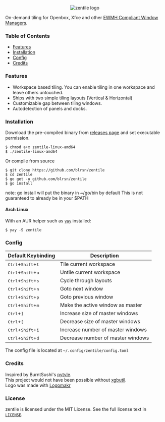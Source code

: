 <p align="center">
  <img src="/docs/zentile-logo.png" alt="zentile logo"/>
</p>

On-demand tiling for Openbox, Xfce and other [EWMH Compliant Window Managers](https://en.m.wikipedia.org/wiki/Extended_Window_Manager_Hints).

### Table of Contents
- [Features](#features)
- [Installation](#installation)
- [Config](#config)
- [Credits](#credits)

### Features
- Workspace based tiling. You can enable tiling in one workspace and leave others untouched.
- Ships with two simple tiling layouts (Vertical & Horizontal)
- Customizable gap between tiling windows.
- Autodetection of panels and docks.

### Installation

Download the pre-compiled binary from [releases page](https://github.com/blrsn/zentile/releases)
and set executable permission.

```
$ chmod a+x zentile-linux-amd64
$ ./zentile-linux-amd64
```

Or compile from source

```
$ git clone https://github.com/blrsn/zentile
$ cd zentile
$ go get -u github.com/blrsn/zentile
$ go install
```
note: go install will put the binary in ~/go/bin by default
This is not guaranteed to already be in your $PATH

#### Arch Linux

With an AUR helper such as [`yay`](https://github.com/Jguer/yay) installed:
```
$ yay -S zentile
```


### Config

Default Keybinding                                  | Description
----------------------------------------------------|---------------------------------------
<kbd>Ctrl</kbd>+<kbd>Shift</kbd>+<kbd>t</kbd>       | Tile current workspace 
<kbd>Ctrl</kbd>+<kbd>Shift</kbd>+<kbd>u</kbd>       | Untile current workspace
<kbd>Ctrl</kbd>+<kbd>Shift</kbd>+<kbd>s</kbd>       | Cycle through layouts
<kbd>Ctrl</kbd>+<kbd>Shift</kbd>+<kbd>n</kbd>       | Goto next window
<kbd>Ctrl</kbd>+<kbd>Shift</kbd>+<kbd>p</kbd>       | Goto previous window
<kbd>Ctrl</kbd>+<kbd>Shift</kbd>+<kbd>m</kbd>       | Make the active window as master
<kbd>Ctrl</kbd>+<kbd>]</kbd>                        | Increase size of master windows
<kbd>Ctrl</kbd>+<kbd>[</kbd>                        | Decrease size of master windows
<kbd>Ctrl</kbd>+<kbd>Shift</kbd>+<kbd>i</kbd>       | Increase number of master windows
<kbd>Ctrl</kbd>+<kbd>Shift</kbd>+<kbd>d</kbd>       | Decrease number of master windows

The config file is located at `~/.config/zentile/config.toml`

### Credits

Inspired by BurntSushi's [pytyle](https://github.com/BurntSushi/pytyle3).  
This project would not have been possible without [xgbutil](https://github.com/BurntSushi/xgbutil).  
Logo was made with [Logomakr](https://logomakr.com/)

### License

zentile is licensed under the MIT License. See the full license text in [`LICENSE`](LICENSE).
